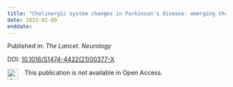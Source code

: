 ```yaml
---
title: "Cholinergic system changes in Parkinson's disease: emerging therapeutic approaches."
date: 2022-02-09
enddate:
---
```


Published in: *The Lancet. Neurology*

DOI: [10.1016/S1474-4422(21)00377-X](https://doi.org/10.1016/S1474-4422(21)00377-X)

<img src="https://upload.wikimedia.org/wikipedia/commons/thumb/0/0e/Closed_Access_logo_transparent.svg/1200px-Closed_Access_logo_transparent.svg.png" alt="drawing" width="25" align="left"/> &nbsp;&nbsp;&nbsp;This publication is not available in Open Access.


